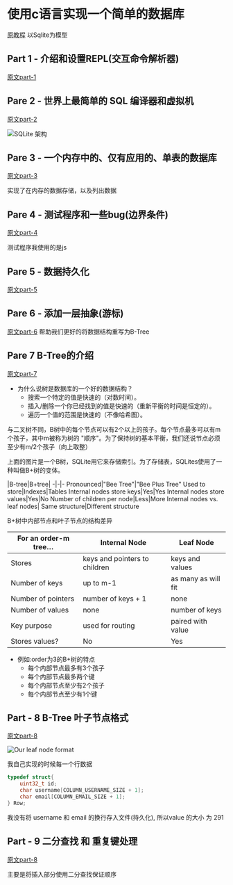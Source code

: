# 使用c语言实现一个简单的数据库

[原教程](https://cstack.github.io/db_tutorial/)
以Sqlite为模型

## Part 1 - 介绍和设置REPL(交互命令解析器)

[原文part-1](https://cstack.github.io/db_tutorial/parts/part1.html)

## Pare 2 - 世界上最简单的 SQL 编译器和虚拟机

[原文part-2](https://cstack.github.io/db_tutorial/parts/part2.html)

![SQLite 架构](https://cstack.github.io/db_tutorial/assets/images/arch2.gif)

## Pare 3 - 一个内存中的、仅有应用的、单表的数据库

[原文part-3](https://cstack.github.io/db_tutorial/parts/part3.html)

实现了在内存的数据存储，以及列出数据

## Pare 4 - 测试程序和一些bug(边界条件)

[原文part-4](https://cstack.github.io/db_tutorial/parts/part4.html)

测试程序我使用的是js

## Pare 5 - 数据持久化

[原文part-5](https://cstack.github.io/db_tutorial/parts/part5.html)

## Pare 6 - 添加一层抽象(游标)

[原文part-6](https://cstack.github.io/db_tutorial/parts/part6.html)
帮助我们更好的将数据结构重写为B-Tree

## Pare 7 B-Tree的介绍

[原文part-7](https://cstack.github.io/db_tutorial/parts/part7.html)

* 为什么说树是数据库的一个好的数据结构？
  * 搜索一个特定的值是快速的（对数时间）。
  * 插入/删除一个你已经找到的值是快速的（重新平衡的时间是恒定的）。
  * 遍历一个值的范围是快速的（不像哈希图）。

与二叉树不同，B树中的每个节点可以有2个以上的孩子。每个节点最多可以有m个孩子，其中m被称为树的 "顺序"。为了保持树的基本平衡，我们还说节点必须至少有m/2个孩子（向上取整）

上面的图片是一个B树，SQLite用它来存储索引。为了存储表，SQLites使用了一种叫做B+树的变体。

|B-tree|B+tree|
-|-|-
Pronounced|"Bee Tree"|"Bee Plus Tree"
Used to store|Indexes|Tables
Internal nodes store keys|Yes|Yes
Internal nodes store values|Yes|No
Number of children per node|Less|More
Internal nodes vs. leaf nodes| Same structure|Different structure

B+树中内部节点和叶子节点的结构差异

For an order-m tree…  |  Internal Node |  Leaf Node
-|-|-
Stores | keys and pointers to children |  keys and values
Number of keys | up to m-1 |  as many as will fit
Number of pointers | number of keys + 1 | none
Number of values  |  none  |  number of keys
Key purpose  |   used for routing |   paired with value
Stores values? | No | Yes

* 例如:order为3的B+树的特点
  * 每个内部节点最多有3个孩子
  * 每个内部节点最多两个键
  * 每个内部节点至少有2个孩子
  * 每个内部节点至少有1个键

## Part - 8 B-Tree 叶子节点格式

[原文part-8](https://cstack.github.io/db_tutorial/parts/part8.html)

![Our leaf node format](https://cstack.github.io/db_tutorial/assets/images/leaf-node-format.png)

我自己实现的时候每一个行数据

```c
typedef struct{
    uint32_t id;
    char username[COLUMN_USERNAME_SIZE + 1];
    char email[COLUMN_EMAIL_SIZE + 1];
} Row;
```

我没有将 username 和 email 的换行存入文件(持久化), 所以value 的大小 为 291

## Part - 9 二分查找 和 重复键处理

[原文part-8](https://cstack.github.io/db_tutorial/parts/part8.html)

主要是将插入部分使用二分查找保证顺序
